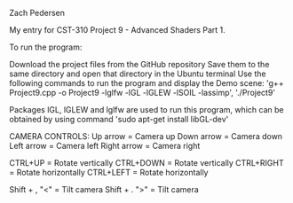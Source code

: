 Zach Pedersen

My entry for CST-310 Project 9 - Advanced Shaders Part 1.

To run the program:

Download the project files from the GitHub repository 
Save them to the same directory and open that directory in the Ubuntu terminal 
Use the following commands to run the program and display the Demo scene: 'g++ Project9.cpp -o Project9 -lglfw -lGL -lGLEW -lSOIL -lassimp', './Project9'


Packages lGL, lGLEW and lglfw are used to run this program, which can be obtained by using command 'sudo apt-get install libGL-dev'

CAMERA CONTROLS:
Up arrow = Camera up
Down arrow = Camera down
Left arrow = Camera left
Right arrow = Camera right

CTRL+UP = Rotate vertically
CTRL+DOWN = Rotate vertically
CTRL+RIGHT = Rotate horizontally
CTRL+LEFT = Rotate horizontally

Shift + , "<" = Tilt camera
Shift + . ">" = Tilt camera
